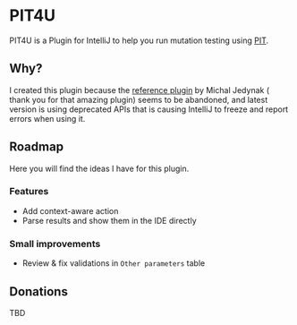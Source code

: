 # PIT4U

PIT4U is a Plugin for IntelliJ to help you run mutation testing using [PIT](http://pitest.org).

## Why?

I created this plugin because the [reference plugin](https://github.com/mjedynak/pit-idea-plugin) by Michal Jedynak (
thank you for that amazing plugin) seems to be abandoned, and latest version is using deprecated APIs that is causing
IntelliJ to freeze and report errors when using it.

## Roadmap

Here you will find the ideas I have for this plugin.

### Features

- Add context-aware action
- Parse results and show them in the IDE directly

### Small improvements

- Review & fix validations in `Other parameters` table

## Donations

TBD